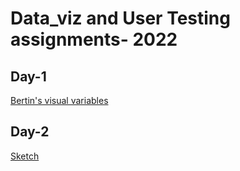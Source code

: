 # Data_viz and User Testing assignments- 2022
## Day-1
[Bertin's visual variables](https://www.figma.com/file/HcZ0ivQStRd9NS7BdCXPqI/Bertin's-visual-variables-Dev_Desai?node-id=0%3A1)
## Day-2
[Sketch](https://editor.p5js.org/dev.desai/sketches/kjqbIHiH_)
